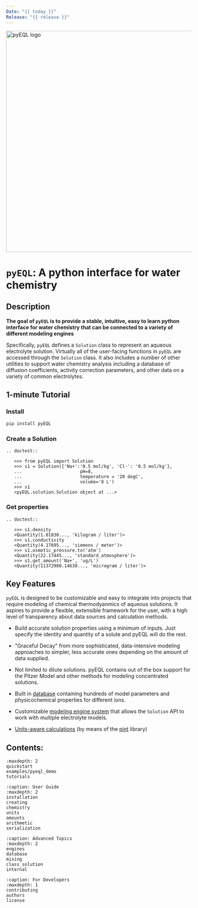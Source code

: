 ```yaml
---
Date: "{{ today }}"
Release: "{{ release }}"
---
```


<img src="../pyeql-logo.png" alt="pyEQL logo" style="width:600px;"/>

# `pyEQL`: A python interface for water chemistry

## Description

**The goal of `pyEQL` is to provide a stable, intuitive, easy to learn python interface
for water chemistry that can be connected to a variety of different modeling engines**

Specifically, `pyEQL` defines a `Solution` class to represent an aqueous
electrolyte solution. Virtually all of the user-facing functions in `pyEQL` are accessed
through the `Solution` class. It also includes a number of other utilities to support
water chemistry analysis including a database of diffusion coefficients, activity
correction parameters, and other data on a variety of common electrolytes.

## 1-minute Tutorial

### Install

```bash
pip install pyEQL
```

### Create a Solution

```{eval-rst}
.. doctest::

   >>> from pyEQL import Solution
   >>> s1 = Solution({'Na+':'0.5 mol/kg', 'Cl-': '0.5 mol/kg'},
   ...                      pH=8,
   ...                      temperature = '20 degC',
   ...                      volume='8 L')
   >>> s1
   <pyEQL.solution.Solution object at ...>

```

### Get properties

```{eval-rst}
.. doctest::

   >>> s1.density
   <Quantity(1.01830..., 'kilogram / liter')>
   >>> s1.conductivity
   <Quantity(4.17695..., 'siemens / meter')>
   >>> s1.osmotic_pressure.to('atm')
   <Quantity(22.17445..., 'standard_atmosphere')>
   >>> s1.get_amount('Na+', 'ug/L')
   <Quantity(11372980.14638..., 'microgram / liter')>

```

## Key Features

`pyEQL` is designed to be customizable and easy to integrate into projects
that require modeling of chemical thermodyanmics of aqueous solutions.
It aspires to provide a flexible, extensible framework for the user, with a
high level of transparency about data sources and calculation methods.

- Build accurate solution properties using a minimum of inputs. Just specify
  the identity and quantity of a solute and pyEQL will do the rest.

- "Graceful Decay" from more sophisticated, data-intensive modeling approaches
  to simpler, less accurate ones depending on the amount of data supplied.

- Not limited to dilute solutions. pyEQL contains out of the box support for
  the Pitzer Model and other methods for modeling concentrated solutions.

- Built in [database](https://pyeql.readthedocs.io/en/latest/database.html) containing hundreds of model
  parameters and physicochemical properties for different ions.

- Customizable [modeling engine system](engines.md) that allows the `Solution` API to
  work with multiple electrolyte models.

- [Units-aware calculations](units.md) (by means of the [pint](https://github.com/hgrecco/pint) library)

## Contents:

```{toctree}
:maxdepth: 2
quickstart
examples/pyeql_demo
tutorials
```

```{toctree}
:caption: User Guide
:maxdepth: 2
installation
creating
chemistry
units
amounts
arithmetic
serialization
```

```{toctree}
:caption: Advanced Topics
:maxdepth: 2
engines
database
mixing
class_solution
internal
```

```{toctree}
:caption: For Developers
:maxdepth: 1
contributing
authors
license
```
